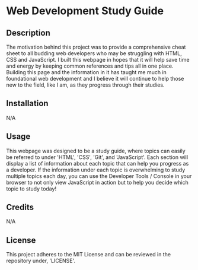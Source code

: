 # Web Development Study Guide

## Description

The motivation behind this project was to provide a comprehensive cheat sheet to all budding web developers who may be struggling with HTML, CSS and JavaScript. I built this webpage in hopes that it will help save time and energy by keeping common references and tips all in one place. Building this page and the information in it has taught me much in foundational web development and I believe it will continue to help those new to the field, like I am, as they progress through their studies.

## Installation

N/A

## Usage

This webpage was designed to be a study guide, where topics can easily be referred to under 'HTML', 'CSS', 'Git', and 'JavaScript'. Each section will display a list of information about each topic that can help you progress as a developer. If the information under each topic is overwhelming to study multiple topics each day, you can use the Developer Tools / Console in your browser to not only view JavaScript in action but to help you decide which topic to study today!

## Credits

N/A

## License

This project adheres to the MIT License and can be reviewed in the repository under, 'LICENSE'.

